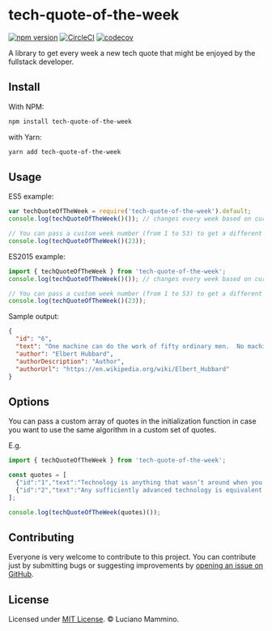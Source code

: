 # tech-quote-of-the-week

[![npm version](https://badge.fury.io/js/tech-quote-of-the-week.svg)](http://badge.fury.io/js/tech-quote-of-the-week) [![CircleCI](https://circleci.com/gh/FullStackBulletin/tech-quote-of-the-week.svg?style=shield)](https://circleci.com/gh/FullStackBulletin/tech-quote-of-the-week) [![codecov](https://codecov.io/gh/FullStackBulletin/tech-quote-of-the-week/branch/master/graph/badge.svg)](https://codecov.io/gh/FullStackBulletin/tech-quote-of-the-week)


A library to get every week a new tech quote that might be enjoyed by the fullstack developer.


## Install

With NPM:

```bash
npm install tech-quote-of-the-week
```

with Yarn:

```bash
yarn add tech-quote-of-the-week
```


## Usage

ES5 example:

```javascript
var techQuoteOfTheWeek = require('tech-quote-of-the-week').default;
console.log(techQuoteOfTheWeek()()); // changes every week based on current time

// You can pass a custom week number (from 1 to 53) to get a different quote
console.log(techQuoteOfTheWeek()(23));
```

ES2015 example:

```javascript
import { techQuoteOfTheWeek } from 'tech-quote-of-the-week';
console.log(techQuoteOfTheWeek()()); // changes every week based on current time

// You can pass a custom week number (from 1 to 53) to get a different quote
console.log(techQuoteOfTheWeek()(23));
```

Sample output:

```json
{
  "id": "6",
  "text": "One machine can do the work of fifty ordinary men.  No machine can do the work of one extraordinary man",
  "author": "Elbert Hubbard",
  "authorDescription": "Author",
  "authorUrl": "https://en.wikipedia.org/wiki/Elbert_Hubbard"
}
```


## Options

You can pass a custom array of quotes in the initialization function
in case you want to use the same algorithm in a custom set of quotes.

E.g.

```javascript
import { techQuoteOfTheWeek } from 'tech-quote-of-the-week';

const quotes = [
  {"id":"1","text":"Technology is anything that wasn’t around when you were born","author":"Alan Kay","authorDescription":"Computer Scientist", "authorUrl":"https://en.wikipedia.org/wiki/Alan_Kay"},
  {"id":"2","text":"Any sufficiently advanced technology is equivalent to magic","author":"Arthur C. Clarke","authorDescription":"Author","authorUrl":"https://en.wikipedia.org/wiki/Arthur_C._Clarke"}
];

console.log(techQuoteOfTheWeek(quotes)());
```


## Contributing

Everyone is very welcome to contribute to this project.
You can contribute just by submitting bugs or suggesting improvements by
[opening an issue on GitHub](https://github.com/FullStackBulletin/tech-quote-of-the-week/issues).


## License

Licensed under [MIT License](LICENSE). © Luciano Mammino.
